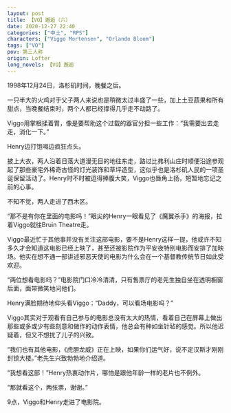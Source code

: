 ```yaml
---
layout: post
title: 【VO】邂逅（六）
date: 2020-12-27 22:40
categories: ["中土", "RPS"]
characters: ["Viggo Mortensen", "Orlando Bloom"]
tags: ["VO"]
pov: 第三人称
origin: Lofter
long_novels: 【VO】邂逅
---
```


1998年12月24日，洛杉矶时间，晚餐之后。

一只半大的火鸡对于父子两人来说也是稍微太过丰盛了一些，加上土豆蔬果和所有甜点，当晚餐结束时，两个人都已经撑得几乎走不动路了。

Viggo用掌根揉着胃，像是要帮助这个过载的器官分担一些工作：“我需要出去走走，消化一下。”

Henry边打饱嗝边疯狂点头。

披上大衣，两人沿着日落大道漫无目的地往东走，路过比弗利山庄时顺便沿途参观起了那些豪宅外稀奇古怪的灯光装饰和草坪造型，这似乎也是洛杉矶人民的一项圣诞保留活动了。Henry时不时被逗得捧腹大笑，Viggo也唇角上扬，短暂地忘记之前的心事。

不知不觉，两人走进了西木区。

“那不是有你在里面的电影吗！”眼尖的Henry一眼看见了《魔翼杀手》的海报，拉着Viggo就往Bruin Theatre走。

Viggo最近忙于其他事并没有关注这部电影，要不是Henry这样一提，他或许不知多久才会知道这电影已经上映了，甚至还被影院作为平安夜特别电影而安排了加映场。他实在想不通一部讲述邪恶天使的电影为什么会在一个基督教传统节日如此受欢迎。

“两位想看电影吗？”电影院门口冷冷清清，只有售票厅的老先生独自坐在透明橱窗后面，面带微笑地问他们。

Henry满脸期待地仰头看Viggo：“Daddy，可以看场电影吗？”

Viggo其实对于观看有自己参与的电影总没有太大的热情，看着自己在屏幕上做出那些或多或少有些刻意和做作的动作表情，他总会有种如坐针毡的感觉。所以他迟疑着，但又不想扰了儿子的兴致。

“我们也有其他电影，《虎胆龙威》正在上映，如果你们运气好，说不定汉斯才刚刚封锁大楼。”老先生兴致勃勃地介绍道。

“我想看这部！”Henry热衷动作片，哪怕是跟他年龄一样的老片也不例外。

“那就看这个，两张票，谢谢。”

9点，Viggo和Henry走进了电影院。
